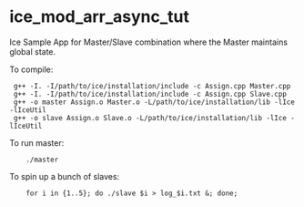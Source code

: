 ice_mod_arr_async_tut
=====================

Ice Sample App for Master/Slave combination where the Master maintains global state.

To compile:

     g++ -I. -I/path/to/ice/installation/include -c Assign.cpp Master.cpp
     g++ -I. -I/path/to/ice/installation/include -c Assign.cpp Slave.cpp
     g++ -o master Assign.o Master.o -L/path/to/ice/installation/lib -lIce -lIceUtil
     g++ -o slave Assign.o Slave.o -L/path/to/ice/installation/lib -lIce -lIceUtil

To run master:

        ./master

To spin up a bunch of slaves:

        for i in {1..5}; do ./slave $i > log_$i.txt &; done; 
